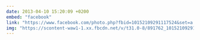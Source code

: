 ```yaml
---
date: 2013-04-10 15:20:09 +0200
embed: "facebook"
link: "https://www.facebook.com/photo.php?fbid=10152109291117524&set=a.10150345935997524.424350.558382523&type=3&theater"
img: "https://scontent-waw1-1.xx.fbcdn.net/v/t31.0-8/891762_10152109291117524_1969831628_o.jpg?oh=1612638addba2ac4cebd0da14bf64865&oe=595522A0"
---
```

